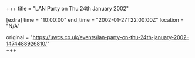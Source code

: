 +++
title = "LAN Party on Thu 24th January 2002"

[extra]
time = "10:00:00"
end_time = "2002-01-27T22:00:00Z"
location = "N/A"

original = "https://uwcs.co.uk/events/lan-party-on-thu-24th-january-2002-1474488926810/"    
+++



